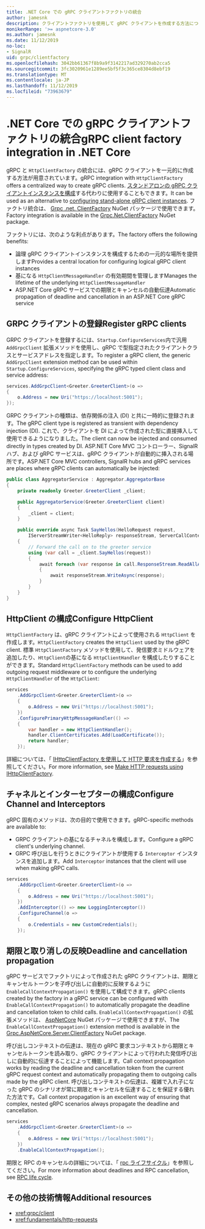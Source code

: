 ```yaml
---
title: .NET Core での gRPC クライアントファクトリの統合
author: jamesnk
description: クライアントファクトリを使用して gRPC クライアントを作成する方法について説明します。
monikerRange: '>= aspnetcore-3.0'
ms.author: jamesnk
ms.date: 11/12/2019
no-loc:
- SignalR
uid: grpc/clientfactory
ms.openlocfilehash: 3042bb61367f8b9a9f3142217ad329270ab2cca5
ms.sourcegitcommit: 3fc3020961e1289ee5bf5f3c365ce8304d8ebf19
ms.translationtype: MT
ms.contentlocale: ja-JP
ms.lasthandoff: 11/12/2019
ms.locfileid: "73963679"
---
```

# <a name="grpc-client-factory-integration-in-net-core"></a><span data-ttu-id="25ae0-103">.NET Core での gRPC クライアントファクトリの統合</span><span class="sxs-lookup"><span data-stu-id="25ae0-103">gRPC client factory integration in .NET Core</span></span>

<span data-ttu-id="25ae0-104">gRPC と `HttpClientFactory` の統合には、gRPC クライアントを一元的に作成する方法が用意されています。</span><span class="sxs-lookup"><span data-stu-id="25ae0-104">gRPC integration with `HttpClientFactory` offers a centralized way to create gRPC clients.</span></span> <span data-ttu-id="25ae0-105">[スタンドアロンの gRPC クライアントインスタンスを構成](xref:grpc/client)する代わりに使用することもできます。</span><span class="sxs-lookup"><span data-stu-id="25ae0-105">It can be used as an alternative to [configuring stand-alone gRPC client instances](xref:grpc/client).</span></span> <span data-ttu-id="25ae0-106">ファクトリ統合は、 [Grpc .net. ClientFactory](https://www.nuget.org/packages/Grpc.Net.ClientFactory) NuGet パッケージで使用できます。</span><span class="sxs-lookup"><span data-stu-id="25ae0-106">Factory integration is available in the [Grpc.Net.ClientFactory](https://www.nuget.org/packages/Grpc.Net.ClientFactory) NuGet package.</span></span>

<span data-ttu-id="25ae0-107">ファクトリには、次のような利点があります。</span><span class="sxs-lookup"><span data-stu-id="25ae0-107">The factory offers the following benefits:</span></span>

* <span data-ttu-id="25ae0-108">論理 gRPC クライアントインスタンスを構成するための一元的な場所を提供します</span><span class="sxs-lookup"><span data-stu-id="25ae0-108">Provides a central location for configuring logical gRPC client instances</span></span>
* <span data-ttu-id="25ae0-109">基になる `HttpClientMessageHandler` の有効期間を管理します</span><span class="sxs-lookup"><span data-stu-id="25ae0-109">Manages the lifetime of the underlying `HttpClientMessageHandler`</span></span>
* <span data-ttu-id="25ae0-110">ASP.NET Core gRPC サービスでの期限とキャンセルの自動伝達</span><span class="sxs-lookup"><span data-stu-id="25ae0-110">Automatic propagation of deadline and cancellation in an ASP.NET Core gRPC service</span></span>

## <a name="register-grpc-clients"></a><span data-ttu-id="25ae0-111">GRPC クライアントの登録</span><span class="sxs-lookup"><span data-stu-id="25ae0-111">Register gRPC clients</span></span>

<span data-ttu-id="25ae0-112">GRPC クライアントを登録するには、`Startup.ConfigureServices`内で汎用 `AddGrpcClient` 拡張メソッドを使用し、gRPC で型指定されたクライアントクラスとサービスアドレスを指定します。</span><span class="sxs-lookup"><span data-stu-id="25ae0-112">To register a gRPC client, the generic `AddGrpcClient` extension method can be used within `Startup.ConfigureServices`, specifying the gRPC typed client class and service address:</span></span>

```csharp
services.AddGrpcClient<Greeter.GreeterClient>(o =>
{
    o.Address = new Uri("https://localhost:5001");
});
```

<span data-ttu-id="25ae0-113">GRPC クライアントの種類は、依存関係の注入 (DI) と共に一時的に登録されます。</span><span class="sxs-lookup"><span data-stu-id="25ae0-113">The gRPC client type is registered as transient with dependency injection (DI).</span></span> <span data-ttu-id="25ae0-114">これで、クライアントを DI によって作成された型に直接挿入して使用できるようになりました。</span><span class="sxs-lookup"><span data-stu-id="25ae0-114">The client can now be injected and consumed directly in types created by DI.</span></span> <span data-ttu-id="25ae0-115">ASP.NET Core MVC コントローラー、SignalR ハブ、および gRPC サービスは、gRPC クライアントが自動的に挿入される場所です。</span><span class="sxs-lookup"><span data-stu-id="25ae0-115">ASP.NET Core MVC controllers, SignalR hubs and gRPC services are places where gRPC clients can automatically be injected:</span></span>

```csharp
public class AggregatorService : Aggregator.AggregatorBase
{
    private readonly Greeter.GreeterClient _client;

    public AggregatorService(Greeter.GreeterClient client)
    {
        _client = client;
    }

    public override async Task SayHellos(HelloRequest request,
        IServerStreamWriter<HelloReply> responseStream, ServerCallContext context)
    {
        // Forward the call on to the greeter service
        using (var call = _client.SayHellos(request))
        {
            await foreach (var response in call.ResponseStream.ReadAllAsync())
            {
                await responseStream.WriteAsync(response);
            }
        }
    }
}
```

## <a name="configure-httpclient"></a><span data-ttu-id="25ae0-116">HttpClient の構成</span><span class="sxs-lookup"><span data-stu-id="25ae0-116">Configure HttpClient</span></span>

<span data-ttu-id="25ae0-117">`HttpClientFactory` は、gRPC クライアントによって使用される `HttpClient` を作成します。</span><span class="sxs-lookup"><span data-stu-id="25ae0-117">`HttpClientFactory` creates the `HttpClient` used by the gRPC client.</span></span> <span data-ttu-id="25ae0-118">標準 `HttpClientFactory` メソッドを使用して、発信要求ミドルウェアを追加したり、`HttpClient`の基になる `HttpClientHandler` を構成したりすることができます。</span><span class="sxs-lookup"><span data-stu-id="25ae0-118">Standard `HttpClientFactory` methods can be used to add outgoing request middleware or to configure the underlying `HttpClientHandler` of the `HttpClient`:</span></span>

```csharp
services
    .AddGrpcClient<Greeter.GreeterClient>(o =>
    {
        o.Address = new Uri("https://localhost:5001");
    })
    .ConfigurePrimaryHttpMessageHandler(() =>
    {
        var handler = new HttpClientHandler();
        handler.ClientCertificates.Add(LoadCertificate());
        return handler;
    });
```

<span data-ttu-id="25ae0-119">詳細については、「 [IHttpClientFactory を使用して HTTP 要求を作成する](xref:fundamentals/http-requests)」を参照してください。</span><span class="sxs-lookup"><span data-stu-id="25ae0-119">For more information, see [Make HTTP requests using IHttpClientFactory](xref:fundamentals/http-requests).</span></span>

## <a name="configure-channel-and-interceptors"></a><span data-ttu-id="25ae0-120">チャネルとインターセプターの構成</span><span class="sxs-lookup"><span data-stu-id="25ae0-120">Configure Channel and Interceptors</span></span>

<span data-ttu-id="25ae0-121">gRPC 固有のメソッドは、次の目的で使用できます。</span><span class="sxs-lookup"><span data-stu-id="25ae0-121">gRPC-specific methods are available to:</span></span>

* <span data-ttu-id="25ae0-122">GRPC クライアントの基になるチャネルを構成します。</span><span class="sxs-lookup"><span data-stu-id="25ae0-122">Configure a gRPC client's underlying channel.</span></span>
* <span data-ttu-id="25ae0-123">GRPC 呼び出しを行うときにクライアントが使用する `Interceptor` インスタンスを追加します。</span><span class="sxs-lookup"><span data-stu-id="25ae0-123">Add `Interceptor` instances that the client will use when making gRPC calls.</span></span>

```csharp
services
    .AddGrpcClient<Greeter.GreeterClient>(o =>
    {
        o.Address = new Uri("https://localhost:5001");
    })
    .AddInterceptor(() => new LoggingInterceptor())
    .ConfigureChannel(o =>
    {
        o.Credentials = new CustomCredentials();
    });
```

## <a name="deadline-and-cancellation-propagation"></a><span data-ttu-id="25ae0-124">期限と取り消しの反映</span><span class="sxs-lookup"><span data-stu-id="25ae0-124">Deadline and cancellation propagation</span></span>

<span data-ttu-id="25ae0-125">gRPC サービスでファクトリによって作成された gRPC クライアントは、期限とキャンセルトークンを子呼び出しに自動的に反映するように `EnableCallContextPropagation()` を使用して構成できます。</span><span class="sxs-lookup"><span data-stu-id="25ae0-125">gRPC clients created by the factory in a gRPC service can be configured with `EnableCallContextPropagation()` to automatically propagate the deadline and cancellation token to child calls.</span></span> <span data-ttu-id="25ae0-126">`EnableCallContextPropagation()` の拡張メソッドは、 [AspNetCore](https://www.nuget.org/packages/Grpc.AspNetCore.Server.ClientFactory) NuGet パッケージで使用できますが、</span><span class="sxs-lookup"><span data-stu-id="25ae0-126">The `EnableCallContextPropagation()` extension method is available in the [Grpc.AspNetCore.Server.ClientFactory](https://www.nuget.org/packages/Grpc.AspNetCore.Server.ClientFactory) NuGet package.</span></span>

<span data-ttu-id="25ae0-127">呼び出しコンテキストの伝達は、現在の gRPC 要求コンテキストから期限とキャンセルトークンを読み取り、gRPC クライアントによって行われた発信呼び出しに自動的に伝達することによって機能します。</span><span class="sxs-lookup"><span data-stu-id="25ae0-127">Call context propagation works by reading the deadline and cancellation token from the current gRPC request context and automatically propagating them to outgoing calls made by the gRPC client.</span></span> <span data-ttu-id="25ae0-128">呼び出しコンテキストの伝達は、複雑で入れ子になった gRPC のシナリオが常に期限とキャンセルを伝達することを保証する優れた方法です。</span><span class="sxs-lookup"><span data-stu-id="25ae0-128">Call context propagation is an excellent way of ensuring that complex, nested gRPC scenarios always propagate the deadline and cancellation.</span></span>

```csharp
services
    .AddGrpcClient<Greeter.GreeterClient>(o =>
    {
        o.Address = new Uri("https://localhost:5001");
    })
    .EnableCallContextPropagation();
```

<span data-ttu-id="25ae0-129">期限と RPC のキャンセルの詳細については、「 [rpc ライフサイクル](https://www.grpc.io/docs/guides/concepts/#rpc-life-cycle)」を参照してください。</span><span class="sxs-lookup"><span data-stu-id="25ae0-129">For more information about deadlines and RPC cancellation, see [RPC life cycle](https://www.grpc.io/docs/guides/concepts/#rpc-life-cycle).</span></span>

## <a name="additional-resources"></a><span data-ttu-id="25ae0-130">その他の技術情報</span><span class="sxs-lookup"><span data-stu-id="25ae0-130">Additional resources</span></span>

* <xref:grpc/client>
* <xref:fundamentals/http-requests>
